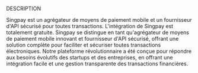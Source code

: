 DESCRIPTION

Singpay est un agrégateur de moyens de paiement mobile et un fournisseur d'API sécurisé pour toutes transactions.
L'intégration de Singpay est totalement gratuite.
Singpay se distingue en tant qu'agrégateur de moyens de paiement mobile innovant et fournisseur d'API sécurisé, offrant une solution complète pour faciliter et sécuriser toutes transactions électroniques. Notre plateforme révolutionnaire a été conçue pour répondre aux besoins évolutifs des startups et des entreprises, en offrant une intégration facile et une gestion transparente des transactions financières.
